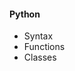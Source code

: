 #### Python  

- <a onclick="app.helpPageDisplay('python/syntax')">Syntax</a>
- <a onclick="app.helpPageDisplay('python/functions')">Functions</a>
- <a onclick="app.helpPageDisplay('python/classes')">Classes</a>
